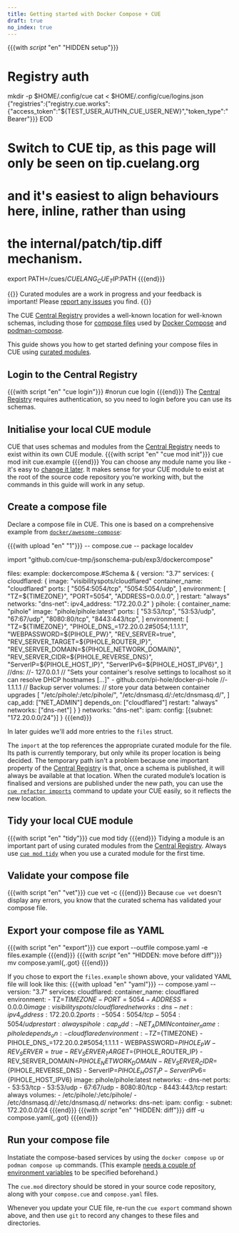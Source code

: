 ```yaml
---
title: Getting started with Docker Compose + CUE
draft: true
no_index: true
---
```


{{{with _script_ "en" "HIDDEN setup"}}}
# Registry auth
mkdir -p $HOME/.config/cue
cat <<EOD > $HOME/.config/cue/logins.json
{"registries":{"registry.cue.works":{"access_token":"${TEST_USER_AUTHN_CUE_USER_NEW}","token_type":"Bearer"}}}
EOD

# Switch to CUE tip, as this page will only be seen on tip.cuelang.org
# and it's easiest to align behaviours here, inline, rather than using
# the internal/patch/tip.diff mechanism.
export PATH=/cues/$CUELANG_CUE_TIP:$PATH
{{{end}}}

{{<info>}}
Curated modules are a work in progress and your feedback is important!
Please [report any issues]({{<report-issue-url>}}) you find.
{{</info>}}

The CUE
[Central Registry](https://registry.cue.works/)
provides a well-known location for well-known schemas, including those for
[compose files](https://github.com/compose-spec/compose-spec/blob/main/spec.md#compose-file)
used by [Docker Compose](https://docs.docker.com/compose/) and
[podman-compose](https://github.com/containers/podman-compose).

This guide shows you how to get started defining your compose files in CUE using
[curated modules]({{<relref"curated-modules-faq">}}).

## Login to the Central Registry

{{{with script "en" "cue login"}}}
#norun
cue login
{{{end}}}
The
[Central Registry](https://registry.cue.works)
requires authentication, so you need to login before you can use its schemas.

## Initialise your local CUE module

CUE that uses schemas and modules from the
[Central Registry](https://registry.cue.works)
needs to exist within its own CUE module.
{{{with script "en" "cue mod init"}}}
cue mod init cue.example
{{{end}}}
You can choose any module name you like - it's easy to
[change it later]({{<relref"docs/reference/command/cue-help-mod-rename">}}).
It makes sense for your CUE module to exist at the root of the source code
repository you're working with, but the commands in this guide will work in any
setup.

## Create a compose file

Declare a compose file in CUE. This one is based on a comprehensive example from
[`docker/awesome-compose`](https://github.com/docker/awesome-compose/tree/master/pihole-cloudflared-DoH):

{{{with upload "en" "1"}}}
-- compose.cue --
package localdev

import "github.com/cue-tmp/jsonschema-pub/exp3/dockercompose"

files: example: dockercompose.#Schema & {
	version: "3.7"
	services: {
		cloudflared: {
			image:          "visibilityspots/cloudflared"
			container_name: "cloudflared"
			ports: [
				"5054:5054/tcp",
				"5054:5054/udp",
			]
			environment: [
				"TZ=${TIMEZONE}",
				"PORT=5054",
				"ADDRESS=0.0.0.0",
			]
			restart: "always"
			networks: "dns-net": ipv4_address: "172.20.0.2"
		}
		pihole: {
			container_name: "pihole"
			image:          "pihole/pihole:latest"
			ports: [
				"53:53/tcp",
				"53:53/udp",
				"67:67/udp",
				"8080:80/tcp",
				"8443:443/tcp",
			]
			environment: [
				"TZ=${TIMEZONE}",
				"PIHOLE_DNS_=172.20.0.2#5054;1.1.1.1",
				"WEBPASSWORD=${PIHOLE_PW}",
				"REV_SERVER=true",
				"REV_SERVER_TARGET=${PIHOLE_ROUTER_IP}",
				"REV_SERVER_DOMAIN=${PIHOLE_NETWORK_DOMAIN}",
				"REV_SERVER_CIDR=${PIHOLE_REVERSE_DNS}",
				"ServerIP=${PIHOLE_HOST_IP}",
				"ServerIPv6=${PIHOLE_HOST_IPV6}",
			]
			//dns:
			//- 127.0.0.1 // "Sets your container's resolve settings to localhost so it can resolve DHCP hostnames [...]" - github.com/pi-hole/docker-pi-hole
			//- 1.1.1.1 // Backup server
			volumes: // store your data between container upgrades
			[
				"/etc/pihole/:/etc/pihole/",
				"/etc/dnsmasq.d/:/etc/dnsmasq.d/",
			]
			cap_add: ["NET_ADMIN"]
			depends_on: ["cloudflared"]
			restart: "always"
			networks: ["dns-net"]
		}
	}
	networks: "dns-net": ipam: config: [{subnet: "172.20.0.0/24"}]
}
{{{end}}}

In later guides we'll add more entries to the `files` struct.

The `import` at the top references the appropriate curated module for the file.
Its path is currently temporary, but only while its proper location is being decided.
The temporary path isn't a problem because one important property of the
[Central Registry](https://registry.cue.works)
is that, once a schema is published, it will always be
available at that location.
When the curated module’s location is finalised and versions are published
under the new path, you can use the
[`cue refactor imports`]({{<relref"docs/reference/command/cue-help-refactor-imports">}})
command to update your CUE easily, so it reflects the new location.

## Tidy your local CUE module

{{{with script "en" "tidy"}}}
cue mod tidy
{{{end}}}
Tidying a module is an important part of using curated modules from the
[Central Registry](https://registry.cue.works).
Always use
[`cue mod tidy`]({{<relref"docs/reference/command/cue-help-mod-tidy">}})
when you use a curated module for the first time.

## Validate your compose file

{{{with script "en" "vet"}}}
cue vet -c
{{{end}}}
Because `cue vet` doesn't display any errors, you know that the curated schema has validated your compose file.

## Export your compose file as YAML

{{{with script "en" "export"}}}
cue export --outfile compose.yaml -e files.example
{{{end}}}
{{{with _script_ "en" "HIDDEN: move before diff"}}}
mv compose.yaml{,.got}
{{{end}}}

If you chose to export the `files.example` shown above,
your validated YAML file will look like this:
{{{with upload "en" "yaml"}}}
-- compose.yaml --
version: "3.7"
services:
  cloudflared:
    container_name: cloudflared
    environment:
      - TZ=${TIMEZONE}
      - PORT=5054
      - ADDRESS=0.0.0.0
    image: visibilityspots/cloudflared
    networks:
      dns-net:
        ipv4_address: 172.20.0.2
    ports:
      - 5054:5054/tcp
      - 5054:5054/udp
    restart: always
  pihole:
    cap_add:
      - NET_ADMIN
    container_name: pihole
    depends_on:
      - cloudflared
    environment:
      - TZ=${TIMEZONE}
      - PIHOLE_DNS_=172.20.0.2#5054;1.1.1.1
      - WEBPASSWORD=${PIHOLE_PW}
      - REV_SERVER=true
      - REV_SERVER_TARGET=${PIHOLE_ROUTER_IP}
      - REV_SERVER_DOMAIN=${PIHOLE_NETWORK_DOMAIN}
      - REV_SERVER_CIDR=${PIHOLE_REVERSE_DNS}
      - ServerIP=${PIHOLE_HOST_IP}
      - ServerIPv6=${PIHOLE_HOST_IPV6}
    image: pihole/pihole:latest
    networks:
      - dns-net
    ports:
      - 53:53/tcp
      - 53:53/udp
      - 67:67/udp
      - 8080:80/tcp
      - 8443:443/tcp
    restart: always
    volumes:
      - /etc/pihole/:/etc/pihole/
      - /etc/dnsmasq.d/:/etc/dnsmasq.d/
networks:
  dns-net:
    ipam:
      config:
        - subnet: 172.20.0.0/24
{{{end}}}
{{{with _script_ "en" "HIDDEN: diff"}}}
diff -u compose.yaml{,.got}
{{{end}}}

## Run your compose file

Instatiate the compose-based services by using the `docker compose up` or
`podman compose up` commands. (This example
[needs a couple of environment variables](https://github.com/docker/awesome-compose/tree/master/pihole-cloudflared-DoH#env)
to be specified beforehand.)

The `cue.mod` directory should be stored in your source code repository,
along with your `compose.cue` and `compose.yaml` files.

Whenever you update your CUE file, re-run the `cue export` command shown above,
and then use `git` to record any changes to these files and directories.
